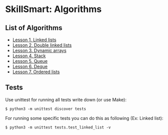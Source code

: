 # SkillSmart: Algorithms

## List of Algorithms
* [Lesson 1. Linked lists](src/linked_list/linked_list.py)
* [Lesson 2. Double linked lists](src/double_linked_list/double_linked_list.py)
* [Lesson 3. Dynamic arrays](src/dynamic_array/dynamic_array.py)
* [Lesson 4. Stack](src/stack/stack.py)
* [Lesson 5. Queue](src/queue/queue.py)
* [Lesson 6. Deque](src/deque/deque.py)
* [Lesson 7. Ordered lists](src/ordered_list/ordered_list.py)

## Tests
Use unittest for running all tests write down (or use Make):
```
$ python3 -m unittest discover tests
```

For running some specific tests you can do this as following (Ex: Linked list):
```
$ python3 -m unittest tests.test_linked_list -v
```
